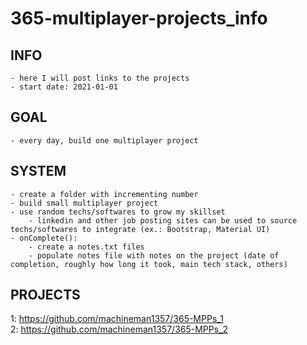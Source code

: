 # 365-multiplayer-projects_info

## INFO
    - here I will post links to the projects
    - start date: 2021-01-01

## GOAL
    - every day, build one multiplayer project

## SYSTEM
    - create a folder with incrementing number
    - build small multiplayer project
    - use random techs/softwares to grow my skillset
        - linkedin and other job posting sites can be used to source techs/softwares to integrate (ex.: Bootstrap, Material UI)
    - onComplete():
        - create a notes.txt files
        - populate notes file with notes on the project (date of completion, roughly how long it took, main tech stack, others)

## PROJECTS
1: https://github.com/machineman1357/365-MPPs_1<br>
2: https://github.com/machineman1357/365-MPPs_2
